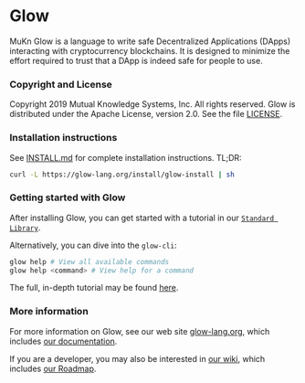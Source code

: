 # Glow

MuKn Glow is a language to write safe Decentralized Applications (DApps)
interacting with cryptocurrency blockchains.
It is designed to minimize the effort required to trust
that a DApp is indeed safe for people to use.

### Copyright and License

Copyright 2019 Mutual Knowledge Systems, Inc. All rights reserved.
Glow is distributed under the Apache License, version 2.0. See the file [LICENSE](LICENSE).

### Installation instructions

See [INSTALL.md](INSTALL.md) for complete installation instructions.
TL;DR:
``` sh
curl -L https://glow-lang.org/install/glow-install | sh
```

### Getting started with Glow

After installing Glow,
you can get started with a tutorial in our [`Standard Library`](./dapps/README.md).

Alternatively, you can dive into the `glow-cli`:
``` sh
glow help # View all available commands
glow help <command> # View help for a command
```

The full, in-depth tutorial may be found [here](https://glow-lang.org/docs/Glow_Tutorial.html).

### More information

For more information on Glow, see our web site
[glow-lang.org](https://glow-lang.org), which includes
[our documentation](https://glow-lang.org/docs).

If you are a developer, you may also be interested in
[our wiki](https://github.com/Glow-lang/glow/wiki), which includes
[our Roadmap](https://github.com/Glow-lang/glow/wiki/Roadmap).
